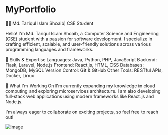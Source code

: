 # MyPortfolio

👨‍💻 Md. Tariqul Islam Shoaib| CSE Student


Hello! I'm Md. Tariqul Islam Shoaib, a Computer Science and Engineering (CSE) student with a passion for software development. I specialize in crafting efficient, scalable, and user-friendly solutions across various programming languages and frameworks.


🚀 Skills & Expertise
Languages: Java, Python, PHP, JavaScript
Backend: Flask, Laravel, Node.js
Frontend: React.js, HTML, CSS
Databases: MongoDB, MySQL
Version Control: Git & GitHub
Other Tools: RESTful APIs, Docker, Linux


🌱 What I'm Working On
I'm currently expanding my knowledge in cloud computing and exploring microservices architecture. I am also developing full-stack web applications using modern frameworks like React.js and Node.js.

I'm always eager to collaborate on exciting projects, so feel free to reach out!

![image](https://github.com/user-attachments/assets/2b793eb2-05c7-4467-869b-559daa0a72ae)

